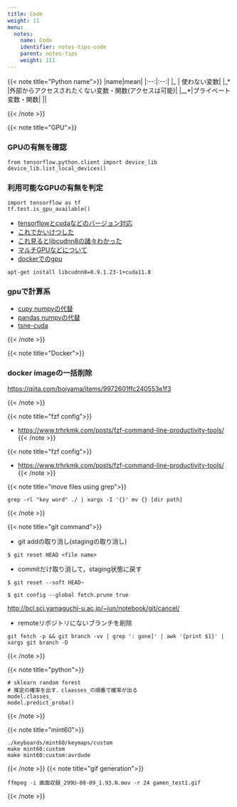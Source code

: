 ```yaml
---
title: Code
weight: 11
menu:
  notes:
    name: Code
    identifier: notes-tips-code
    parent: notes-tips
    weight: 111
---
```


{{< note title="Python name">}}
|name|mean|
|:--:|:--:|
|\_ | 使わない変数|
|\_\* |外部からアクセスされたくない変数・関数(アクセスは可能)|
|\_\_\*|プライベート変数・関数|
||

{{< /note >}}


{{< note title="GPU">}}
### GPUの有無を確認
```
from tensorflow.python.client import device_lib
device_lib.list_local_devices()
```

### 利用可能なGPUの有無を判定
```
import tensorflow as tf
tf.test.is_gpu_available()
```

- [tensorflowとcudaなどのバージョン対応](https://www.tensorflow.org/install/source?hl=ja#tested_build_configurations)
- [これでかいけつした](https://zenn.dev/ylabo0717/articles/48796b7f3470c7#2-6.-gpu認識確認)
- [これ見るとlibcudnn8の諸々わかった](https://docs.nvidia.com/deeplearning/cudnn/install-guide/index.html)
- [マルチGPUなどについて](https://www.tensorflow.org/guide/gpu?hl=ja)
- [dockerでのgpu](https://docs.docker.jp/compose/gpu-support.html)

```
apt-get install libcudnn8=8.9.1.23-1+cuda11.8
```

### gpuで計算系
- [cupy numpyの代替](https://docs.cupy.dev/en/stable/install.html#installing-cupy)
- [pandas numpyの代替](https://docs.rapids.ai/install#docker)
- [tsne-cuda](https://github.com/CannyLab/tsne-cuda/wiki/Installation)


{{< /note >}}


{{< note title="Docker">}}
### docker imageの一括削除
https://qiita.com/boiyama/items/9972601ffc240553e1f3

{{< /note >}}


{{< note title="fzf config">}}
- https://www.trhrkmk.com/posts/fzf-command-line-productivity-tools/
{{< /note >}}


{{< note title="fzf config">}}
- https://www.trhrkmk.com/posts/fzf-command-line-productivity-tools/
{{< /note >}}


{{< note title="move files using grep">}}
```
grep -rl "key word" ./ | xargs -I '{}' mv {} [dir path]
```
{{< /note >}}


{{< note title="git command">}}
- git addの取り消し(stagingの取り消し)

```
$ git reset HEAD <file name>
```

- commitだけ取り消して，staging状態に戻す

```
$ git reset --soft HEAD~
```

```
$ git config --global fetch.prune true
```

http://bcl.sci.yamaguchi-u.ac.jp/~jun/notebook/git/cancel/

- remoteリポジトリにないブランチを削除
```
git fetch -p && git branch -vv | grep ': gone]' | awk '{print $1}' | xargs git branch -D
```
{{< /note >}}

{{< note title="python">}}
```
# sklearn random forest
# 推定の確率を出す．claasses_の順番で確率が出る
model.classes_
model.predict_proba()
```
{{< /note >}}

{{< note title="mint60">}}
```
./keyboards/mint60/keymaps/custom
make mint60:custom
make mint60:custom:avrdude
```
{{< /note >}}
{{< note title="gif generation">}}
```
ffmpeg -i 画面収録_299U-08-09_1.93.N.mov -r 24 gamen_test1.gif
```
{{< /note >}}
